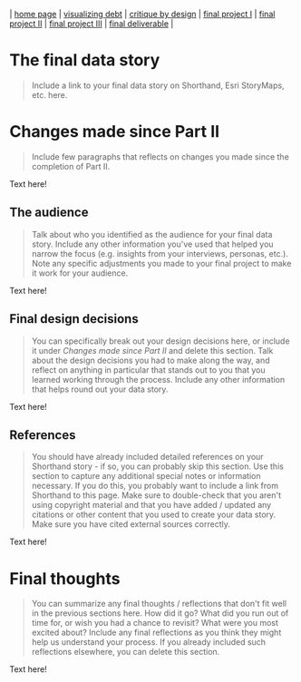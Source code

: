 | [home page](https://valeriee37.github.io/TSWD-portfolio/) | [visualizing debt](https://valeriee37.github.io/TSWD-portfolio/ass2.html) | [critique by design](https://valeriee37.github.io/TSWD-portfolio/ass3&4.html) | [final project I](https://valeriee37.github.io/TSWD-portfolio/project_part1.html) | [final project II](https://valeriee37.github.io/TSWD-portfolio/project_part2.html) | [final project III](https://valeriee37.github.io/TSWD-portfolio/project_part3.html) | [final deliverable](https://preview.shorthand.com/Dd96hojCGLq1rWr6) |


# The final data story
> Include a link to your final data story on Shorthand, Esri StoryMaps, etc. here. 

<script 
  src="https://carnegiemellon.shorthandstories.com/greenery-vs-safety/embed.js">
  
</script>

# Changes made since Part II
> Include few paragraphs that reflects on changes you made since the completion of Part II. 

Text here!

## The audience
> Talk about who you identified as the audience for your final data story.  Include any other information you've used that helped you narrow the focus (e.g. insights from your interviews, personas, etc.).  Note any specific adjustments you made to your final project to make it work for your audience.

Text here!

## Final design decisions
> You can specifically break out your design decisions here, or include it under *Changes made since Part II* and delete this section. Talk about the design decisions you had to make along the way, and reflect on anything in particular that stands out to you that you learned working through the process.  Include any other information that helps round out your data story. 

Text here!

## References
> You should have already included detailed references on your Shorthand story - if so, you can probably skip this section.  Use this section to capture any additional special notes or information necessary.  If you do this, you probably want to include a link from Shorthand to this page. Make sure to double-check that you aren't using copyright material and that you have added / updated any citations or other content that you used to create your data story.  Make sure you have cited external sources correctly. 

Text here!

# Final thoughts
> You can summarize any final thoughts / reflections that don't fit well in the previous sections here.  How did it go?  What did you run out of time for, or wish you had a chance to revisit?  What were you most excited about?  Include any final reflections as you think they might help us understand your process.  If you already included such reflections elsewhere, you can delete this section. 

Text here!
